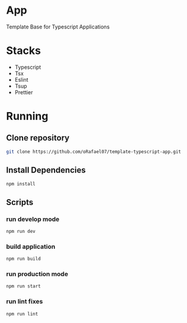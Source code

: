 # App

Template Base for Typescript Applications

# Stacks

- Typescript
- Tsx
- Eslint
- Tsup
- Prettier

# Running

## Clone repository
```bash
git clone https://github.com/oRafael07/template-typescript-app.git
```

## Install Dependencies
```bash
npm install
```

## Scripts

### run develop mode
```bash
npm run dev
```
### build application
```bash
npm run build
```
### run production mode
```bash
npm run start
```
### run lint fixes
```bash
npm run lint
```

